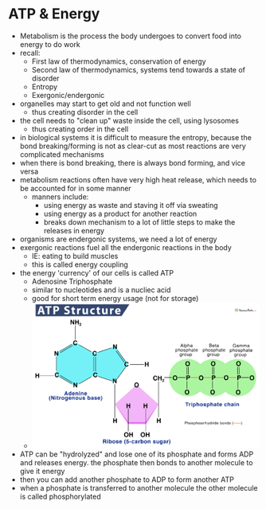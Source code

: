 

# ATP & Energy

- Metabolism is the process the body undergoes to convert food into energy to do work
- recall:
	- First law of thermodynamics, conservation of energy
	- Second law of thermodynamics, systems tend towards a state of disorder
	- Entropy
	- Exergonic/endergonic
- organelles may start to get old and not function well 
	- thus creating disorder in the cell
- the cell needs to "clean up" waste inside the cell, using lysosomes
	- thus creating order in the cell
- in biological systems it is difficult to measure the entropy, because the bond breaking/forming is not as clear-cut as most reactions are very complicated mechanisms
- when there is bond breaking, there is always bond forming, and vice versa
- metabolism reactions often have very high heat release, which needs to be accounted for in some manner
	- manners include:
		- using energy as waste and staving it off via sweating
		- using energy as a product for another reaction 
		- breaks down mechanism to a lot of little steps to make the releases in energy 
- organisms are endergonic systems, we need a lot of energy
- exergonic reactions fuel all the endergonic reactions in the body
	- IE: eating to build muscles
	- this is called energy coupling
- the energy 'currency' of our cells is called ATP
	- Adenosine Triphosphate
	- similar to nucleotides and is a nucliec acid
	- good for short term energy usage (not for storage)
	- ![](../images/atp%20diagram.png)
- ATP can be "hydrolyzed" and lose one of its phosphate and forms ADP and releases energy. the phosphate then bonds to another molecule to give it energy
- then you can add another phosphate to ADP to form another ATP
- when a phosphate is transferred to another molecule the other molecule is called phosphorylated 